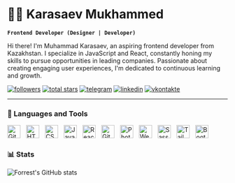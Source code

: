 # 🏄‍♂️ Karasaev Mukhammed
**`Frontend Developer (Designer | Developer)`**

Hi there! I'm Muhammad Karasaev, an aspiring frontend developer from Kazakhstan. I specialize in JavaScript and React, constantly honing my skills to pursue opportunities in leading companies. Passionate about creating engaging user experiences, I'm dedicated to continuous learning and growth.

   <p align="left">
      <a href="https://github.com/KarasaevM?tab=followers">
         <img alt="followers" title="Follow me on Github" src="https://custom-icon-badges.demolab.com/github/followers/KarasaevM?color=236ad3&labelColor=1155ba&style=for-the-badge&logo=person-add&label=Follow&logoColor=white"/></a>
      <a href="https://github.com/KarasaevM?tab=repositories&sort=stargazers">
         <img alt="total stars" title="Total stars on GitHub" src="https://custom-icon-badges.demolab.com/github/stars/KarasaevM?color=55960c&style=for-the-badge&labelColor=488207&logo=star"/></a>
				 <a href="https://t.me/Delsets">
         <img alt="telegram" title="telegram" src="https://custom-icon-badges.demolab.com/badge/-Telegram-00BFFF?style=for-the-badge&logo=telegram&logoColor=white"/></a>
				 <a href="https://www.linkedin.com/in/karasaev-m/">
         <img alt="linkedin" title="linkedin" src="https://custom-icon-badges.demolab.com/badge/-Linkedin-0279FF?style=for-the-badge&logo=linkedin&logoColor=white"/></a>
				 <a href="https://vk.com/karasaev_m">
         <img alt="vkontakte" title="vkontakte" src="https://custom-icon-badges.demolab.com/badge/-Vkontakte-0279FF?style=for-the-badge&logo=vk&logoColor=white"/></a> 
   </p>

---

### 🧰 Languages and Tools

<!-- GIT icon -->
<img align="left" alt="Git" width="30px" style="padding-right:10px;" src="https://cdn.jsdelivr.net/gh/devicons/devicon/icons/git/git-original.svg" />

<!-- HTML icon -->
<img align="left" alt="HTML" width="30px" style="padding-right:10px;" src="https://cdn.jsdelivr.net/gh/devicons/devicon/icons/html5/html5-plain.svg" />

<!-- CSS icon -->
<img align="left" alt="CSS" width="30px" style="padding-right:10px;" src="https://cdn.jsdelivr.net/gh/devicons/devicon/icons/css3/css3-plain.svg" />

<!-- JavaScript icon -->
<img align="left" alt="JavaScript" width="30px" style="padding-right:10px;" src="https://cdn.jsdelivr.net/gh/devicons/devicon/icons/javascript/javascript-plain.svg" />

<!-- React icon -->
<img align="left" alt="React" width="30px" style="padding-right:10px;" src="https://cdn.jsdelivr.net/gh/devicons/devicon/icons/react/react-original.svg" />

<!-- GitHub icon -->
<img align="left" alt="GitHub" width="30px" style="padding-right:10px;" src="https://cdn.jsdelivr.net/gh/devicons/devicon/icons/github/github-original.svg" />

<!-- Adobe Photoshop icon -->
<img align="left" alt="Photoshop" width="30px" style="padding-right:10px;" src="https://www.adobe.com/content/dam/acom/one-console/icons_rebrand/ps_appicon.svg" />

<!-- WebPack icon -->

<img align="left" alt="WebPack" width="30px" style="padding-right:10px;" src="https://webpack.js.org/icon-square-small.9e8aff7a67a5dd20.svg" />

<!-- Sass icon -->

<img align="left" alt="Sass" width="30px" style="padding-right:10px;" src="https://sass-lang.com/assets/img/logos/logo.svg" />

<!-- Tailwindcss icon -->

<img align="left" alt="Tailwindcss" width="30px" style="padding-right:10px;" src="https://assets.website-files.com/62fa7db457da915c677c5570/62fa886f57da917ae17ce424_Tailwind_CSS_Logo.svg.png" />

<!-- Bootstrap icon -->

<img align="left" alt="Bootstrap" width="30px" style="padding-right:10px;" src="https://getbootstrap.com/docs/5.3/assets/brand/bootstrap-logo-shadow.png" />
<br />

#

### 📊 Stats

![Forrest's GitHub stats](https://github-readme-stats.vercel.app/api?username=KarasaevM&show_icons=true&theme=gruvbox)

<!-- ![GitHub Streak](https://streak-stats.demolab.com?user=ForrestKnight&theme=gruvbox&border_radius=4.5) -->

#

